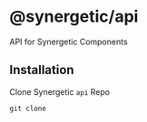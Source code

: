 
# @synergetic/api

API for Synergetic Components

## Installation 

Clone Synergetic `api` Repo

```commandline
git clone 
```
